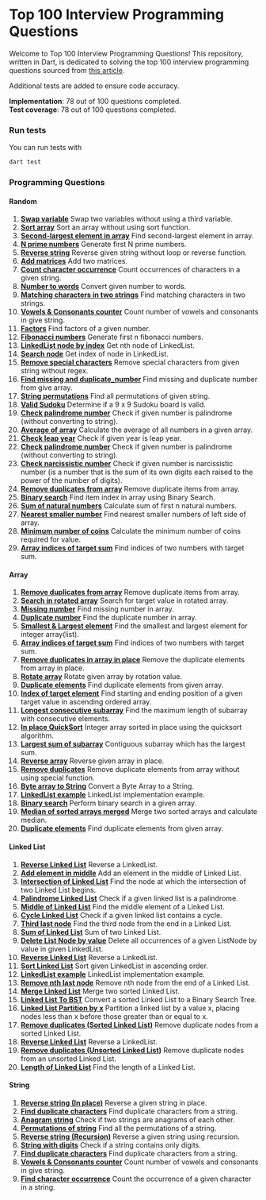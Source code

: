 # Top 100 Interview Programming Questions

Welcome to Top 100 Interview Programming Questions! This repository, written in Dart, is dedicated to solving the top
100 interview programming questions sourced
from [this article](https://shirsh94.medium.com/top-100-interview-programming-questions-that-asks-many-times-5c5bf36449ab).

Additional tests are added to ensure code accuracy.

**Implementation**: 78 out of 100 questions completed.  
**Test coverage**: 78 out of 100 questions completed.

### Run tests

You can run tests with

```bash
dart test
```

### Programming Questions

#### Random

1. [<b>Swap variable</b>](https://github.com/sharmadhiraj/top-100-interview-programming-questions/blob/main/src/random/swap.dart)
   Swap two variables without using a third variable.
2. [<b>Sort array</b>](https://github.com/sharmadhiraj/top-100-interview-programming-questions/blob/main/src/random/sort_array.dart)
   Sort an array without using sort function.
3. [<b>Second-largest element in array</b>](https://github.com/sharmadhiraj/top-100-interview-programming-questions/blob/main/src/random/second_largest_element.dart)
   Find second-largest element in array.
4. [<b>N prime numbers</b>](https://github.com/sharmadhiraj/top-100-interview-programming-questions/blob/main/src/random/n_prime_numbers.dart)
   Generate first N prime numbers.
5. [<b>Reverse string</b>](https://github.com/sharmadhiraj/top-100-interview-programming-questions/blob/main/src/random/reverse_string.dart)
   Reverse given string without loop or reverse function.
6. [<b>Add matrices</b>](https://github.com/sharmadhiraj/top-100-interview-programming-questions/blob/main/src/random/add_matrix.dart)
   Add two matrices.
7. [<b>Count character occurrence</b>](https://github.com/sharmadhiraj/top-100-interview-programming-questions/blob/main/src/random/count_character_occurrence.dart)
   Count occurrences of characters in a given string.
8. [<b>Number to words</b>](https://github.com/sharmadhiraj/top-100-interview-programming-questions/blob/main/src/random/number_to_words.dart)
   Convert given number to words.
9. [<b>Matching characters in two strings</b>](https://github.com/sharmadhiraj/top-100-interview-programming-questions/blob/main/src/random/matching_characters.dart)
   Find matching characters in two strings.
10. [<b>Vowels & Consonants counter</b>](https://github.com/sharmadhiraj/top-100-interview-programming-questions/blob/main/src/random/count_vowels_consonants.dart)
    Count number of vowels and consonants in give string.
11. [<b>Factors</b>](https://github.com/sharmadhiraj/top-100-interview-programming-questions/blob/main/src/random/factors_of_number.dart)
    Find factors of a given number.
12. [<b>Fibonacci numbers</b>](https://github.com/sharmadhiraj/top-100-interview-programming-questions/blob/main/src/random/fibonacci_numbers.dart)
    Generate first n fibonacci numbers.
13. [<b>LinkedList node by index</b>](https://github.com/sharmadhiraj/top-100-interview-programming-questions/blob/main/src/random/nth_node_linked_list.dart)
    Get nth node of LinkedList.
14. [<b>Search node</b>](https://github.com/sharmadhiraj/top-100-interview-programming-questions/blob/main/src/random/search_node_linked_list.dart)
    Get index of node in LinkedList.
15. [<b>Remove special characters</b>](https://github.com/sharmadhiraj/top-100-interview-programming-questions/blob/main/src/random/remove_special_characters.dart)
    Remove special characters from given string without regex.
16. [<b>Find missing and duplicate_number</b>](https://github.com/sharmadhiraj/top-100-interview-programming-questions/blob/main/src/random/find_missing_and_duplicate.dart)
    Find missing and duplicate number from give array.
17. [<b>String permutations</b>](https://github.com/sharmadhiraj/top-100-interview-programming-questions/blob/main/src/random/string_permutations.dart)
    Find all permutations of given string.
18. [<b>Valid Sudoku</b>](https://github.com/sharmadhiraj/top-100-interview-programming-questions/blob/main/src/random/valid_sudoku.dart)
    Determine if a 9 x 9 Sudoku board is valid.
19. [<b>Check palindrome number</b>](https://github.com/sharmadhiraj/top-100-interview-programming-questions/blob/main/src/random/check_palindrome.dart)
    Check if given number is palindrome (without converting to string).
20. [<b>Average of array</b>](https://github.com/sharmadhiraj/top-100-interview-programming-questions/blob/main/src/random/average_of_array.dart)
    Calculate the average of all numbers in a given array.
21. [<b>Check leap year</b>](https://github.com/sharmadhiraj/top-100-interview-programming-questions/blob/main/src/random/check_leap_year.dart)
    Check if given year is leap year.
22. [<b>Check palindrome number</b>](https://github.com/sharmadhiraj/top-100-interview-programming-questions/blob/main/src/random/check_palindrome.dart)
    Check if given number is palindrome (without converting to string).
23. [<b>Check narcissistic number</b>](https://github.com/sharmadhiraj/top-100-interview-programming-questions/blob/main/src/random/check_narcissistic_number.dart)
    Check if given number is narcissistic number (is a number that is the sum of its own digits each raised to the power
    of the number of digits).
24. [<b>Remove duplicates from array</b>](https://github.com/sharmadhiraj/top-100-interview-programming-questions/blob/main/src/random/remove_duplicates_from_array.dart)
    Remove duplicate items from array.
25. [<b>Binary search</b>](https://github.com/sharmadhiraj/top-100-interview-programming-questions/blob/main/src/random/binary_search.dart)
    Find item index in array using Binary Search.
26. [<b>Sum of natural numbers</b>](https://github.com/sharmadhiraj/top-100-interview-programming-questions/blob/main/src/random/sum_of_n_natural_numbers.dart)
    Calculate sum of first n natural numbers.
27. [<b>Nearest smaller number</b>](https://github.com/sharmadhiraj/top-100-interview-programming-questions/blob/main/src/random/nearest_smaller_numbers_on_left_side_of_array.dart)
    Find nearest smaller numbers of left side of array.
28. [<b>Minimum number of coins</b>](https://github.com/sharmadhiraj/top-100-interview-programming-questions/blob/main/src/random/minimum_number_of_coins.dart)
    Calculate the minimum number of coins required for value.
29. [<b>Array indices of target sum</b>](https://github.com/sharmadhiraj/top-100-interview-programming-questions/blob/main/src/random/index_of_two_elements_target_sum.dart)
    Find indices of two numbers with target sum.

#### Array

1. [<b>Remove duplicates from array</b>](https://github.com/sharmadhiraj/top-100-interview-programming-questions/blob/main/src/random/remove_duplicates_from_array.dart)
   Remove duplicate items from array.
2. [<b>Search in rotated array</b>](https://github.com/sharmadhiraj/top-100-interview-programming-questions/blob/main/src/array/search_for_target_value_in_rotated_array.dart)
   Search for target value in rotated array.
3. [<b>Missing number</b>](https://github.com/sharmadhiraj/top-100-interview-programming-questions/blob/main/src/array/find_missing_number_in_array.dart)
   Find missing number in array.
4. [<b>Duplicate number</b>](https://github.com/sharmadhiraj/top-100-interview-programming-questions/blob/main/src/array/duplicate_number_on_array.dart)
   Find the duplicate number in array.
5. [<b>Smallest & Largest element</b>](https://github.com/sharmadhiraj/top-100-interview-programming-questions/blob/main/src/array/smallest_and_largest_element.dart)
   Find the smallest and largest element for integer array(list).
6. [<b>Array indices of target sum</b>](https://github.com/sharmadhiraj/top-100-interview-programming-questions/blob/main/src/array/index_of_two_elements_target_sum.dart)
   Find indices of two numbers with target sum.
7. [<b>Remove duplicates in array in place</b>](https://github.com/sharmadhiraj/top-100-interview-programming-questions/blob/main/src/array/remove_duplicates_from_array_in_place.dart)
   Remove the duplicate elements from array in place.
8. [<b>Rotate array</b>](https://github.com/sharmadhiraj/top-100-interview-programming-questions/blob/main/src/array/rotate_array.dart)
   Rotate given array by rotation value.
9. [<b>Duplicate elements</b>](https://github.com/sharmadhiraj/top-100-interview-programming-questions/blob/main/src/array/duplicate_elements.dart)
   Find duplicate elements from given array.
10. [<b>Index of target element</b>](https://github.com/sharmadhiraj/top-100-interview-programming-questions/blob/main/src/array/start_and_end_position_of_target_element_in_array.dart)
    Find starting and ending position of a given target value in ascending ordered array.
11. [<b>Longest consecutive subarray</b>](https://github.com/sharmadhiraj/top-100-interview-programming-questions/blob/main/src/array/longest_consecutive_elements_subarray.dart)
    Find the maximum length of subarray with consecutive elements.
12. [<b>In place QuickSort</b>](https://github.com/sharmadhiraj/top-100-interview-programming-questions/blob/main/src/array/in_place_quicksort.dart)
    Integer array sorted in place using the quicksort algorithm.
13. [<b>Largest sum of subarray</b>](https://github.com/sharmadhiraj/top-100-interview-programming-questions/blob/main/src/array/contiguous_subarray_with_largest_sum.dart)
    Contiguous subarray which has the largest sum.
14. [<b>Reverse array</b>](https://github.com/sharmadhiraj/top-100-interview-programming-questions/blob/main/src/array/reverse_array_in_place.dart)
    Reverse given array in place.
15. [<b>Remove duplicates</b>](https://github.com/sharmadhiraj/top-100-interview-programming-questions/blob/main/src/array/remove_duplicates.dart)
    Remove duplicate elements from array without using special function.
16. [<b>Byte array to String</b>](https://github.com/sharmadhiraj/top-100-interview-programming-questions/blob/main/src/array/byte_array_to_string.dart)
    Convert a Byte Array to a String.
17. [<b>LinkedList example</b>](https://github.com/sharmadhiraj/top-100-interview-programming-questions/blob/main/src/random/nth_node_linked_list.dart)
    LinkedList implementation example.
18. [<b>Binary search</b>](https://github.com/sharmadhiraj/top-100-interview-programming-questions/blob/main/src/random/binary_search.dart)
    Perform binary search in a given array.
19. [<b>Median of sorted arrays merged</b>](https://github.com/sharmadhiraj/top-100-interview-programming-questions/blob/main/src/array/median_of_two_sorted_arrays_merged.dart)
    Merge two sorted arrays and calculate median.
20. [<b>Duplicate elements</b>](https://github.com/sharmadhiraj/top-100-interview-programming-questions/blob/main/src/array/duplicate_elements.dart)
    Find duplicate elements from given array.

#### Linked List

1. [<b>Reverse Linked List</b>](https://github.com/sharmadhiraj/top-100-interview-programming-questions/blob/main/src/linked_list/reverse_linked_list.dart)
   Reverse a LinkedList.
2. [<b>Add element in middle</b>](https://github.com/sharmadhiraj/top-100-interview-programming-questions/blob/main/src/linked_list/insert_node_in_middle_of_linked_list.dart)
   Add an element in the middle of Linked List.
3. [<b>Intersection of Linked List</b>](https://github.com/sharmadhiraj/top-100-interview-programming-questions/blob/main/src/linked_list/intersection_of_linked_list.dart)
   Find the node at which the intersection of two Linked List begins.
4. [<b>Palindrome Linked List</b>](https://github.com/sharmadhiraj/top-100-interview-programming-questions/blob/main/src/linked_list/palindrome_linked_list.dart)
   Check if a given linked list is a palindrome.
5. [<b>Middle of Linked List</b>](https://github.com/sharmadhiraj/top-100-interview-programming-questions/blob/main/src/linked_list/middle_of_linked_list.dart)
   Find the middle element of a Linked List.
6. [<b>Cycle Linked List</b>](https://github.com/sharmadhiraj/top-100-interview-programming-questions/blob/main/src/linked_list/cycle_in_linked_list.dart)
   Check if a given linked list contains a cycle.
7. [<b>Third last node</b>](https://github.com/sharmadhiraj/top-100-interview-programming-questions/blob/main/src/linked_list/third_last_node.dart)
   Find the third node from the end in a Linked List.
8. [<b>Sum of Linked List</b>](https://github.com/sharmadhiraj/top-100-interview-programming-questions/blob/main/src/linked_list/sum_of_two_linked_list.dart)
   Sum of two Linked List.
9. [<b>Delete List Node by value</b>](https://github.com/sharmadhiraj/top-100-interview-programming-questions/blob/main/src/linked_list/delete_linked_list_nodes_by_value.dart)
   Delete all occurrences of a given ListNode by value in given LinkedList.
10. [<b>Reverse Linked List</b>](https://github.com/sharmadhiraj/top-100-interview-programming-questions/blob/main/src/linked_list/reverse_linked_list.dart)
    Reverse a LinkedList.
11. [<b>Sort Linked List</b>](https://github.com/sharmadhiraj/top-100-interview-programming-questions/blob/main/src/linked_list/sort_linked_list.dart)
    Sort given LinkedList in ascending order.
12. [<b>LinkedList example</b>](https://github.com/sharmadhiraj/top-100-interview-programming-questions/blob/main/src/random/nth_node_linked_list.dart)
    LinkedList implementation example.
13. [<b>Remove nth last node</b>](https://github.com/sharmadhiraj/top-100-interview-programming-questions/blob/main/src/linked_list/remove_nth_last_node.dart)
    Remove nth node from the end of a Linked List.
14. [<b>Merge Linked List</b>](https://github.com/sharmadhiraj/top-100-interview-programming-questions/blob/main/src/linked_list/merge_two_sorted_linked_list.dart)
    Merge two sorted Linked List.
15. [<b>Linked List To BST</b>](https://github.com/sharmadhiraj/top-100-interview-programming-questions/blob/main/src/linked_list/sorted_linked_list_to_binary_search_tree.dart)
    Convert a sorted Linked List to a Binary Search Tree.
16. [<b>Linked List Partition by x</b>](https://github.com/sharmadhiraj/top-100-interview-programming-questions/blob/main/src/linked_list/linked_list_partition_test.dart)
    Partition a linked list by a value x, placing nodes less than x before those greater than or equal to x.
17. [<b>Remove duplicates (Sorted Linked List)</b>](https://github.com/sharmadhiraj/top-100-interview-programming-questions/blob/main/src/linked_list/remove_duplicates_from_sorted_linked_list.dart)
    Remove duplicate nodes from a sorted Linked List.
18. [<b>Reverse Linked List</b>](https://github.com/sharmadhiraj/top-100-interview-programming-questions/blob/main/src/linked_list/reverse_linked_list.dart)
    Reverse a LinkedList.
19. [<b>Remove duplicates (Unsorted Linked List)</b>](https://github.com/sharmadhiraj/top-100-interview-programming-questions/blob/main/src/linked_list/remove_duplicates_from_unsorted_linked_list.dart)
    Remove duplicate nodes from an unsorted Linked List.
20. [<b>Length of Linked List</b>](https://github.com/sharmadhiraj/top-100-interview-programming-questions/blob/main/src/linked_list/length_of_linked_list.dart)
    Find the length of a Linked List.

#### String

1. [<b>Reverse string (In place)</b>](https://github.com/sharmadhiraj/top-100-interview-programming-questions/blob/main/src/string/reverse_string_in_place.dart)
   Reverse a given string in place.
2. [<b>Find duplicate characters</b>](https://github.com/sharmadhiraj/top-100-interview-programming-questions/blob/main/src/string/duplicate_characters_in_string.dart)
   Find duplicate characters from a string.
3. [<b>Anagram string</b>](https://github.com/sharmadhiraj/top-100-interview-programming-questions/blob/main/src/string/anagram_strings.dart)
   Check if two strings are anagrams of each other.
4. [<b>Permutations of string</b>](https://github.com/sharmadhiraj/top-100-interview-programming-questions/blob/main/src/string/permutations_of_string.dart)
   Find all the permutations of a string.
5. [<b>Reverse string (Recursion)</b>](https://github.com/sharmadhiraj/top-100-interview-programming-questions/blob/main/src/string/reverse_string_using_recursion.dart)
   Reverse a given string using recursion.
6. [<b>String with digits</b>](https://github.com/sharmadhiraj/top-100-interview-programming-questions/blob/main/src/string/check_if_string_only_contains_digits.dart)
   Check if a string contains only digits.
7. [<b>Find duplicate characters</b>](https://github.com/sharmadhiraj/top-100-interview-programming-questions/blob/main/src/string/duplicate_characters_in_string.dart)
   Find duplicate characters from a string.
8. [<b>Vowels & Consonants counter</b>](https://github.com/sharmadhiraj/top-100-interview-programming-questions/blob/main/src/random/count_vowels_consonants.dart)
   Count number of vowels and consonants in give string.
9. [<b>Find character occurrence</b>](https://github.com/sharmadhiraj/top-100-interview-programming-questions/blob/main/src/string/count_given_character_frequency_in_string.dart)
   Count the occurrence of a given character in a string.

